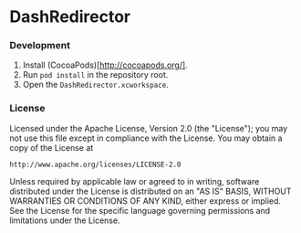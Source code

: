 DashRedirector
==============

### Development

1. Install (CocoaPods)[http://cocoapods.org/].
2. Run `pod install` in the repository root.
3. Open the `DashRedirector.xcworkspace`.

### License

Licensed under the Apache License, Version 2.0 (the "License");
you may not use this file except in compliance with the License.
You may obtain a copy of the License at

	http://www.apache.org/licenses/LICENSE-2.0

Unless required by applicable law or agreed to in writing, software
distributed under the License is distributed on an "AS IS" BASIS,
WITHOUT WARRANTIES OR CONDITIONS OF ANY KIND, either express or implied.
See the License for the specific language governing permissions and
limitations under the License.
